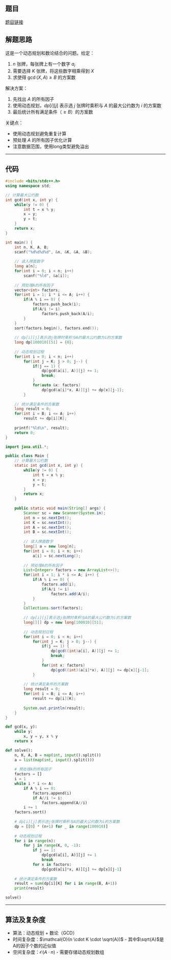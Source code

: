 ## 题目
[题目链接](https://www.nowcoder.com/practice/d02b12c2435b4eee85c7332c53b39ae0?tpId=182&tqId=169712&sourceUrl=/exam/oj&channenl=wgithub&fromPut=wgithub)

## 解题思路

这是一个动态规划和数论结合的问题。给定：
1. $n$ 张牌，每张牌上有一个数字 $a_i$
2. 需要选择 $K$ 张牌，将这些数字相乘得到 $X$
3. 求使得 $\gcd(X,A) \geq B$ 的方案数

解决方案：
1. 先找出 $A$ 的所有因子
2. 使用动态规划，$dp[i][j]$ 表示选 $j$ 张牌时乘积与 $A$ 的最大公约数为 $i$ 的方案数
3. 最后统计所有满足条件（$\geq B$）的方案数

关键点：
- 使用动态规划避免重复计算
- 预处理 $A$ 的所有因子优化计算
- 注意数据范围，使用long类型避免溢出

---

## 代码

``` cpp []
#include <bits/stdc++.h>
using namespace std;

// 计算最大公约数
int gcd(int x, int y) {
    while(y != 0) {
        int t = x % y;
        x = y;
        y = t;
    }
    return x;
}

int main() {
    int n, K, A, B;
    scanf("%d%d%d%d", &n, &K, &A, &B);
    
    // 读入牌面数字
    long a[n];
    for(int i = 0; i < n; i++)
        scanf("%ld", &a[i]);
    
    // 预处理A的所有因子
    vector<int> factors;
    for(int i = 1; i * i <= A; i++) {
        if(A % i == 0) {
            factors.push_back(i);
            if(A/i != i)
                factors.push_back(A/i);
        }
    }
    sort(factors.begin(), factors.end());
    
    // dp[i][j]表示选j张牌时乘积与A的最大公约数为i的方案数
    long dp[100010][51] = {0};
    
    // 动态规划过程
    for(int i = 0; i < n; i++)
        for(int j = K; j > 0; j--) {
            if(j == 1) {
                dp[gcd(a[i], A)][j] += 1;
                break;
            }
            for(auto &x: factors)
                dp[gcd(a[i]*x, A)][j] += dp[x][j-1];
        }
    
    // 统计满足条件的方案数
    long result = 0;
    for(int i = B; i <= A; i++)
        result += dp[i][K];
    
    printf("%ld\n", result);
    return 0;
}
```
``` java []
import java.util.*;

public class Main {
    // 计算最大公约数
    static int gcd(int x, int y) {
        while(y != 0) {
            int t = x % y;
            x = y;
            y = t;
        }
        return x;
    }
    
    public static void main(String[] args) {
        Scanner sc = new Scanner(System.in);
        int n = sc.nextInt();
        int K = sc.nextInt();
        int A = sc.nextInt();
        int B = sc.nextInt();
        
        // 读入牌面数字
        long[] a = new long[n];
        for(int i = 0; i < n; i++)
            a[i] = sc.nextLong();
        
        // 预处理A的所有因子
        List<Integer> factors = new ArrayList<>();
        for(int i = 1; i * i <= A; i++) {
            if(A % i == 0) {
                factors.add(i);
                if(A/i != i)
                    factors.add(A/i);
            }
        }
        Collections.sort(factors);
        
        // dp[i][j]表示选j张牌时乘积与A的最大公约数为i的方案数
        long[][] dp = new long[100010][51];
        
        // 动态规划过程
        for(int i = 0; i < n; i++)
            for(int j = K; j > 0; j--) {
                if(j == 1) {
                    dp[gcd((int)a[i], A)][j] += 1;
                    break;
                }
                for(int x: factors)
                    dp[gcd((int)(a[i]*x), A)][j] += dp[x][j-1];
            }
        
        // 统计满足条件的方案数
        long result = 0;
        for(int i = B; i <= A; i++)
            result += dp[i][K];
        
        System.out.println(result);
    }
}
```
``` python []
def gcd(x, y):
    while y:
        x, y = y, x % y
    return x

def solve():
    n, K, A, B = map(int, input().split())
    a = list(map(int, input().split()))
    
    # 预处理A的所有因子
    factors = []
    i = 1
    while i * i <= A:
        if A % i == 0:
            factors.append(i)
            if A//i != i:
                factors.append(A//i)
        i += 1
    factors.sort()
    
    # dp[i][j]表示选j张牌时乘积与A的最大公约数为i的方案数
    dp = [[0] * (n+1) for _ in range(100010)]
    
    # 动态规划过程
    for i in range(n):
        for j in range(K, 0, -1):
            if j == 1:
                dp[gcd(a[i], A)][j] += 1
                break
            for x in factors:
                dp[gcd(a[i]*x, A)][j] += dp[x][j-1]
    
    # 统计满足条件的方案数
    result = sum(dp[i][K] for i in range(B, A+1))
    print(result)

solve()
```

---

## 算法及复杂度
- 算法：动态规划 + 数论（GCD）  
- 时间复杂度：$\mathcal{O}(n \cdot K \cdot \sqrt{A})$ - 其中$\sqrt{A}$是A的因子个数的近似值  
- 空间复杂度：$\mathcal{O}(A \cdot n)$ - 需要存储动态规划数组